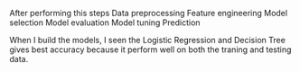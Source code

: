 After performing this steps
Data preprocessing 
Feature engineering 
Model selection 
Model evaluation 
Model tuning 
Prediction

When I build the models, I seen the Logistic Regression and Decision Tree gives best accuracy because it perform well on both the traning and testing data.
